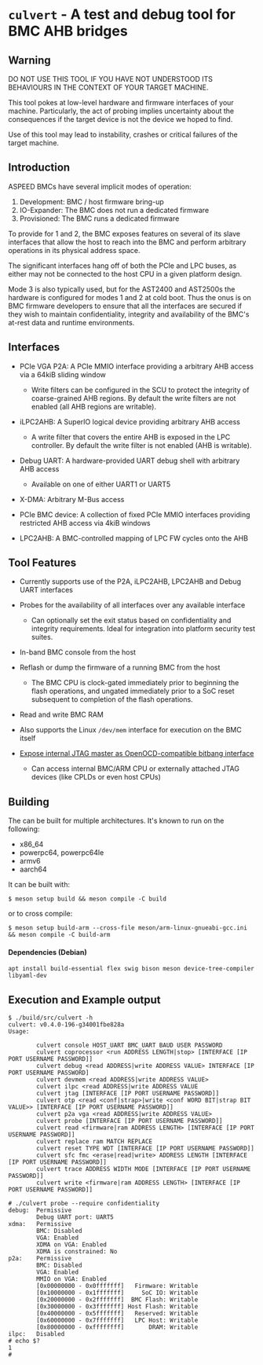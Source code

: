 # `culvert` - A test and debug tool for BMC AHB bridges

## Warning

DO NOT USE THIS TOOL IF YOU HAVE NOT UNDERSTOOD ITS BEHAVIOURS IN THE CONTEXT
OF YOUR TARGET MACHINE.

This tool pokes at low-level hardware and firmware interfaces of your machine.
Particularly, the act of probing implies uncertainty about the consequences if
the target device is not the device we hoped to find.

Use of this tool may lead to instability, crashes or critical failures of the
target machine.

## Introduction

ASPEED BMCs have several implicit modes of operation:

1. Development: BMC / host firmware bring-up
2. IO-Expander: The BMC does not run a dedicated firmware
3. Provisioned: The BMC runs a dedicated firmware

To provide for 1 and 2, the BMC exposes features on several of its slave
interfaces that allow the host to reach into the BMC and perform arbitrary
operations in its physical address space.

The significant interfaces hang off of both the PCIe and LPC buses, as either
may not be connected to the host CPU in a given platform design.

Mode 3 is also typically used, but for the AST2400 and AST2500s the hardware is
configured for modes 1 and 2 at cold boot. Thus the onus is on BMC firmware
developers to ensure that all the interfaces are secured if they wish to
maintain confidentiality, integrity and availability of the BMC's at-rest data
and runtime environments.

## Interfaces

* PCIe VGA P2A: A PCIe MMIO interface providing a arbitrary AHB access via a
  64kiB sliding window

  * Write filters can be configured in the SCU to protect the integrity of
    coarse-grained AHB regions. By default the write filters are not enabled
    (all AHB regions are writable).

* iLPC2AHB: A SuperIO logical device providing arbitrary AHB access

  * A write filter that covers the entire AHB is exposed in the LPC controller.
    By default the write filter is not enabled (AHB is writable).

* Debug UART: A hardware-provided UART debug shell with arbitrary AHB access

  * Available on one of either UART1 or UART5

* X-DMA: Arbitrary M-Bus access

* PCIe BMC device: A collection of fixed PCIe MMIO interfaces providing
  restricted AHB access via 4kiB windows

* LPC2AHB: A BMC-controlled mapping of LPC FW cycles onto the AHB

## Tool Features

* Currently supports use of the P2A, iLPC2AHB, LPC2AHB and Debug UART interfaces

* Probes for the availability of all interfaces over any available interface

  * Can optionally set the exit status based on confidentiality and integrity
    requirements. Ideal for integration into platform security test suites.

* In-band BMC console from the host

* Reflash or dump the firmware of a running BMC from the host

  * The BMC CPU is clock-gated immediately prior to beginning the flash
    operations, and ungated immediately prior to a SoC reset subsequent to
    completion of the flash operations.

* Read and write BMC RAM

* Also supports the Linux `/dev/mem` interface for execution on the BMC itself

* [Expose internal JTAG master as OpenOCD-compatible bitbang interface](docs/OpenOCD.md)

  * Can access internal BMC/ARM CPU or externally attached JTAG devices
    (like CPLDs or even host CPUs)

## Building

The can be built for multiple architectures. It's known to run on the following:

* x86\_64
* powerpc64, powerpc64le
* armv6
* aarch64

It can be built with:

```
$ meson setup build && meson compile -C build
```

or to cross compile:
```
$ meson setup build-arm --cross-file meson/arm-linux-gnueabi-gcc.ini && meson compile -C build-arm
```

#### Dependencies (Debian)
```
apt install build-essential flex swig bison meson device-tree-compiler libyaml-dev
```

## Execution and Example output

```
$ ./build/src/culvert -h
culvert: v0.4.0-196-g34001fbe828a
Usage:

        culvert console HOST_UART BMC_UART BAUD USER PASSWORD
        culvert coprocessor <run ADDRESS LENGTH|stop> [INTERFACE [IP PORT USERNAME PASSWORD]]
        culvert debug <read ADDRESS|write ADDRESS VALUE> INTERFACE [IP PORT USERNAME PASSWORD]
        culvert devmem <read ADDRESS|write ADDRESS VALUE>
        culvert ilpc <read ADDRESS|write ADDRESS VALUE
        culvert jtag [INTERFACE [IP PORT USERNAME PASSWORD]]
        culvert otp <read <conf|strap>|write <conf WORD BIT|strap BIT VALUE>> [INTERFACE [IP PORT USERNAME PASSWORD]]
        culvert p2a vga <read ADDRESS|write ADDRESS VALUE>
        culvert probe [INTERFACE [IP PORT USERNAME PASSWORD]]
        culvert read <firmware|ram ADDRESS LENGTH> [INTERFACE [IP PORT USERNAME PASSWORD]]
        culvert replace ram MATCH REPLACE
        culvert reset TYPE WDT [INTERFACE [IP PORT USERNAME PASSWORD]]
        culvert sfc fmc <erase|read|write> ADDRESS LENGTH [INTERFACE [IP PORT USERNAME PASSWORD]]
        culvert trace ADDRESS WIDTH MODE [INTERFACE [IP PORT USERNAME PASSWORD]]
        culvert write <firmware|ram ADDRESS LENGTH> [INTERFACE [IP PORT USERNAME PASSWORD]]
```

```
# ./culvert probe --require confidentiality
debug:  Permissive
        Debug UART port: UART5
xdma:   Permissive
        BMC: Disabled
        VGA: Enabled
        XDMA on VGA: Enabled
        XDMA is constrained: No
p2a:    Permissive
        BMC: Disabled
        VGA: Enabled
        MMIO on VGA: Enabled
        [0x00000000 - 0x0fffffff]   Firmware: Writable
        [0x10000000 - 0x1fffffff]     SoC IO: Writable
        [0x20000000 - 0x2fffffff]  BMC Flash: Writable
        [0x30000000 - 0x3fffffff] Host Flash: Writable
        [0x40000000 - 0x5fffffff]   Reserved: Writable
        [0x60000000 - 0x7fffffff]   LPC Host: Writable
        [0x80000000 - 0xffffffff]       DRAM: Writable
ilpc:   Disabled
# echo $?
1
#
```
